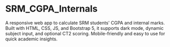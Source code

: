 # SRM_CGPA_Internals
A responsive web app to calculate SRM students' CGPA and internal marks. Built with HTML, CSS, JS, and Bootstrap 5, it supports dark mode, dynamic subject input, and optional CT2 scoring. Mobile-friendly and easy to use for quick academic insights.
